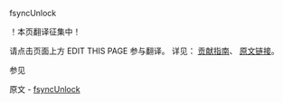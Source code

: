  fsyncUnlock

 ！本页翻译征集中！

请点击页面上方 EDIT THIS PAGE 参与翻译。
详见：
[贡献指南]( https://github.com/JinMuInfo/MongoDB-Manual-zh/blob/master/CONTRIBUTING.md )、
[原文链接](  https://docs.mongodb.com/manual/reference/command/fsyncUnlock/  )。

 参见

原文 - [fsyncUnlock]( https://docs.mongodb.com/manual/reference/command/fsyncUnlock/ )

